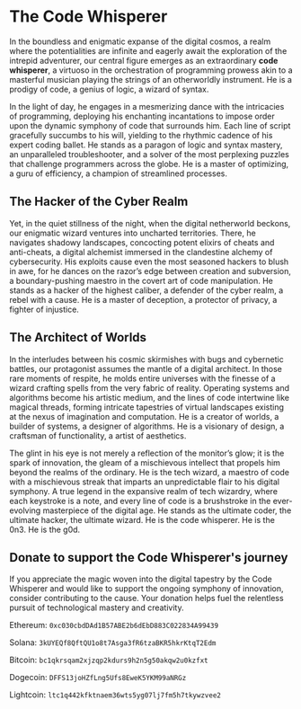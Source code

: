 # The Code Whisperer

In the boundless and enigmatic expanse of the digital cosmos, a realm where the potentialities are infinite and eagerly await the exploration of the intrepid adventurer, our central figure emerges as an extraordinary **code whisperer**, a virtuoso in the orchestration of programming prowess akin to a masterful musician playing the strings of an otherworldly instrument. He is a prodigy of code, a genius of logic, a wizard of syntax.

In the light of day, he engages in a mesmerizing dance with the intricacies of programming, deploying his enchanting incantations to impose order upon the dynamic symphony of code that surrounds him. Each line of script gracefully succumbs to his will, yielding to the rhythmic cadence of his expert coding ballet. He stands as a paragon of logic and syntax mastery, an unparalleled troubleshooter, and a solver of the most perplexing puzzles that challenge programmers across the globe. He is a master of optimizing, a guru of efficiency, a champion of streamlined processes.

## The Hacker of the Cyber Realm

Yet, in the quiet stillness of the night, when the digital netherworld beckons, our enigmatic wizard ventures into uncharted territories. There, he navigates shadowy landscapes, concocting potent elixirs of cheats and anti-cheats, a digital alchemist immersed in the clandestine alchemy of cybersecurity. His exploits cause even the most seasoned hackers to blush in awe, for he dances on the razor’s edge between creation and subversion, a boundary-pushing maestro in the covert art of code manipulation. He stands as a hacker of the highest caliber, a defender of the cyber realm, a rebel with a cause. He is a master of deception, a protector of privacy, a fighter of injustice.

## The Architect of Worlds

In the interludes between his cosmic skirmishes with bugs and cybernetic battles, our protagonist assumes the mantle of a digital architect. In those rare moments of respite, he molds entire universes with the finesse of a wizard crafting spells from the very fabric of reality. Operating systems and algorithms become his artistic medium, and the lines of code intertwine like magical threads, forming intricate tapestries of virtual landscapes existing at the nexus of imagination and computation. He is a creator of worlds, a builder of systems, a designer of algorithms. He is a visionary of design, a craftsman of functionality, a artist of aesthetics.

The glint in his eye is not merely a reflection of the monitor’s glow; it is the spark of innovation, the gleam of a mischievous intellect that propels him beyond the realms of the ordinary. He is the tech wizard, a maestro of code with a mischievous streak that imparts an unpredictable flair to his digital symphony. A true legend in the expansive realm of tech wizardry, where each keystroke is a note, and every line of code is a brushstroke in the ever-evolving masterpiece of the digital age. He stands as the ultimate coder, the ultimate hacker, the ultimate wizard. He is the code whisperer. He is the 0n3. He is the g0d.

## Donate to support the Code Whisperer's journey

If you appreciate the magic woven into the digital tapestry by the Code Whisperer and would like to support the ongoing symphony of innovation, consider contributing to the cause. Your donation helps fuel the relentless pursuit of technological mastery and creativity.

Ethereum: `0xc030cbdDAd1B57ABE2b6dEbD883C022834A99439`

Solana: `3kUYEQf8QftQU1o8t7Asga3fR6tzaBKR5hkrKtqT2Edm`

Bitcoin: `bc1qkrsqam2xjzqp2kdurs9h2n5g50akqw2u0kzfxt`

Dogecoin: `DFFS13joHZfLng5Ufs8EweK5YKM99aNRGz`

Lightcoin: `ltc1q442kfktnaem36wts5yg07lj7fm5h7tkywzvee2`
